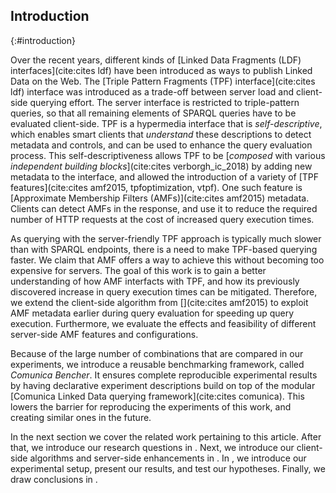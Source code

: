 ## Introduction
{:#introduction}

Over the recent years, different kinds of [Linked Data Fragments (LDF) interfaces](cite:cites ldf) have been introduced
as ways to publish Linked Data on the Web.
The [Triple Pattern Fragments (TPF) interface](cite:cites ldf) interface was introduced
as a trade-off between server load and client-side querying effort.
The server interface is restricted to triple-pattern queries,
so that all remaining elements of SPARQL queries have to be evaluated client-side.
TPF is a hypermedia interface that is _self-descriptive_,
which enables smart clients that _understand_ these descriptions to detect metadata and controls,
and can be used to enhance the query evaluation process.
This self-descriptiveness allows TPF to be [_composed_ with various _independent building blocks_](cite:cites verborgh_ic_2018)
by adding new metadata to the interface,
and allowed the introduction of a variety of [TPF features](cite:cites amf2015, tpfoptimization, vtpf).
One such feature is [Approximate Membership Filters (AMFs)](cite:cites amf2015) metadata.
Clients can detect AMFs in the response, and use it to reduce the required number
of HTTP requests at the cost of increased query execution times.

As querying with the server-friendly TPF approach
is typically much slower than with SPARQL endpoints,
there is a need to make TPF-based querying faster.
We claim that AMF offers a way to achieve this
without becoming too expensive for servers.
The goal of this work is to gain a better understanding of how AMF interfacts with TPF,
and how its previously discovered increase in query execution times can be mitigated.
Therefore, we extend the client-side algorithm from [](cite:cites amf2015) to exploit AMF metadata
earlier during query evaluation for speeding up query execution.
Furthermore, we evaluate the effects and feasibility of different server-side AMF features and configurations.

Because of the large number of combinations that are compared in our experiments,
we introduce a reusable benchmarking framework, called _Comunica Bencher_.
It ensures complete reproducible experimental results by
having declarative experiment descriptions build on top of the modular [Comunica Linked Data querying framework](cite:cites comunica).
This lowers the barrier for reproducing the experiments of this work,
and creating similar ones in the future.

In the next section we cover the related work pertaining to this article.
After that, we introduce our research questions in [](#problem-statement).
Next, we introduce our client-side algorithms and server-side enhancements in [](#solution).
In [](#evaluation), we introduce our experimental setup,
present our results, and test our hypotheses.
Finally, we draw conclusions in [](#conclusions).

